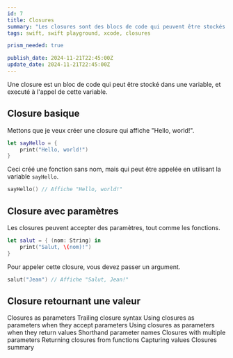 ```yaml
---
id: 7
title: Closures
summary: "Les closures sont des blocs de code qui peuvent être stockés et passés autour de votre code, puis exécutés ultérieurement. Elles sont similaires aux blocs en Objective-C et aux lambdas en d'autres langages de programmation."
tags: swift, swift playground, xcode, closures

prism_needed: true

publish_date: 2024-11-21T22:45:00Z
update_date: 2024-11-21T22:45:00Z
---
```


Une closure est un bloc de code qui peut être stocké dans une variable, et executé à l'appel de cette variable.

## Closure basique

Mettons que je veux créer une closure qui affiche "Hello, world!".

```swift
let sayHello = {
    print("Hello, world!")
}
```

Ceci créé une fonction sans nom, mais qui peut être appelée en utilisant la variable `sayHello`.

```swift
sayHello() // Affiche "Hello, world!"
```

## Closure avec paramètres

Les closures peuvent accepter des paramètres, tout comme les fonctions.

```swift
let salut = { (nom: String) in
    print("Salut, \(nom)!")
}
```

Pour appeler cette closure, vous devez passer un argument.

```swift
salut("Jean") // Affiche "Salut, Jean!"
```

## Closure retournant une valeur

Closures as parameters
Trailing closure syntax
Using closures as parameters when they accept parameters
Using closures as parameters when they return values
Shorthand parameter names
Closures with multiple parameters
Returning closures from functions
Capturing values
Closures summary
